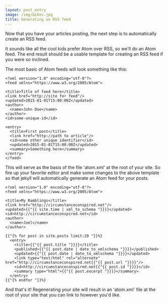 ```yaml
---
layout: post_entry
image: /img/bikes.jpg
title: Generating an RSS feed
---
```


Now that you have your articles posting, the next step is to automatically create an RSS feed.

<!--more-->

It sounds like all the cool kids prefer Atom over RSS, so we'll do an Atom feed. The end result should be a usable template for creating an RSS feed if you were so inclined.

The most basic of Atom feeds will look something like this:

    <?xml version="1.0" encoding="utf-8"?>
    <feed xmlns="https://www.w3.org/2005/Atom">

    <title>Title of feed here</title>
    <link href="http://site for feed"/>
    <updated>2015-01-01T15:00:00Z</updated>
    <author>
      <name>John Doe</name>
    </author>
    <id>some-unique-id</id>

    <entry>
      <title>First post</title>
      <link href="http://path to article"/>
      <id>some other unique identifier</id>
      <updated>2015-01-01T15:00:00Z</updated>
      <summary>Something here</summary>
    </entry>
    </feed>

This will serve as the basis of the file 'atom.xml' at the root of your site. So fire up your favorite editor and make some changes to the above template so that jekyll will automatically generate an Atom feed for your posts.

    <?xml version="1.0" encoding="utf-8"?>
    <feed xmlns="https://www.w3.org/2005/Atom">

    <title>My Ramblings</title>
    <link href="http://circumstanceconspired.net"/>
    <updated>{{"{{ site.time | xml_to_schema "}}}}</updated>
    <id>http://circumstanceconspired.net</id>
    <author>
      <name>Joel</name>
    </author>

    {{"{% for post in site.posts limit:20 "}}%}
      <entry>
        <title>{{"{{ post.title "}}}}</title>
        <published>{{"{{ post.date | date_to_xmlschema "}}}}</published>
        <updated>{{"{{ post.date | date_to_xmlschema "}}}}</updated>
        <link type="text/html" rel="alternate" href="http://circumstanceconspired.net{{"{{ post.url "}}}}"/>
        <id>http://circumstanceconspired.net{{"{{ post.id "}}}}</id>
        <summary type="html">{{"{{ post.excerpt "}}}}</summary>
      </entry>
    {{"{% endfor "}}%}

And that's it! Regenerating your site will result in an 'atom.xml' file at the root of your site that you can link to however you'd like.
